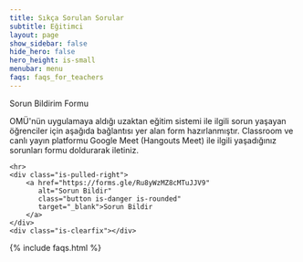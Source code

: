 ```yaml
---
title: Sıkça Sorulan Sorular
subtitle: Eğitimci
layout: page
show_sidebar: false
hide_hero: false
hero_height: is-small
menubar: menu
faqs: faqs_for_teachers
---
```


<article class="message is-warning">
  <div class="message-header">
    <p>Sorun Bildirim Formu</p>
  </div>
  <div class="message-body">
    OMÜ'nün uygulamaya aldığı uzaktan eğitim sistemi ile ilgili sorun yaşayan öğrenciler için aşağıda bağlantısı yer alan form hazırlanmıştır. Classroom ve canlı yayın platformu Google Meet (Hangouts Meet) ile ilgili yaşadığınız sorunları formu doldurarak iletiniz.

    <hr>
    <div class="is-pulled-right">
        <a href="https://forms.gle/Ru8yWzMZ8cMTuJJV9"
           alt="Sorun Bildir"
           class="button is-danger is-rounded"
           target="_blank">Sorun Bildir
        </a>
    </div>
    <div class="is-clearfix"></div>
  </div>
</article>

{% include faqs.html %}
